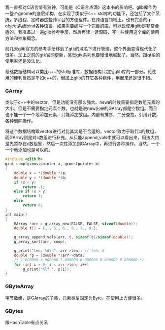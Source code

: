 我一直都对C语言情有独钟，可能是《C语言点滴》这本书的影响吧。glib库作为一整个gnome的底层架构，在实现了类似于c++ std库的功能下，还包括了文件系统，多线程，定时器这些跨平台的方便组件。在跨语言领域上，也有完善的g-object系统bind各种语言。如果需要编写一个完善的库，可以说使用glib是非常合适的。我准备过一遍glib参考手册，然后再读一读源码，写一些使用这个库的使用方法和抽象概念。

前几天glib官方的参考手册移到了gtk的域名下进行管理，整个界面变得现代化了很多。加上之前的gtk官网更新，感觉gtk系列也要慢慢地崛起了。当然，跟qt系的使用率还是没法比。

基础数据结构可以类比c++的std标准库，数据结构只包括glib库的一部分。论使用的便利当然是不如c++的，但加上glib的其它各种组件，用起来还是很不错。

### GArray
类似于c++中的vector，但是功能没有那么强大。new的时候需要指定数组元素的大小，但是不需要指定元素个数。也就是说new出来的GArray都是空数组。而且也不能一个一个地添加元素，只能添加数组。内置有排序，二分查找，引用计数，各种删除操作。

将这个数据结构跟vector进行对比其实是不合适的，vector致力于取代c的数组，而GArray则是对c数组进行补充。从只能append_vals中就可以看出来，用法大约是先暂存在c数组里，然后一次性添加到GArray中，再进行各种操作。当然，一个一个地添加也是可以的。

``` c
#include <glib.h>
gint comp(gconstpointer a, gconstpointer b)
{
	double x = *(double *)a;
	double y = *(double *)b;
	if (x < y)
		return -1;
	else if (x > y)
		return 1;
	else
		return 0;
}
int main()
{
	GArray *arr = g_array_new(FALSE, FALSE, sizeof(double));
	double t[] = {1., 5., 6., 8., 3., 9.};

	g_array_append_vals(arr, t, sizeof(t)/sizeof(double));
	g_array_sort(arr, comp);

	g_print("len: %d\n", arr->len); // len: 6
	double *p = (double *)arr->data;
	/* 1.000000 3.000000 5.000000 6.000000 8.000000 9.000000 */
	for (int i = 0; i < arr->len; i++)
		g_print("%lf ", p[i]);
}
```

### GByteArray
字节数组，是GArray的子集，元素类型固定为Byte，在使用上方便很多。

### GBytes
跟HashTable有点关系

